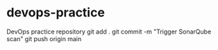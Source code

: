 # devops-practice
 DevOps practice repository
 git add .
git commit -m "Trigger SonarQube scan"
git push origin main

